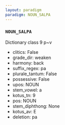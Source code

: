 ```yaml
---
layout: paradigm
paradigm: NOUN_SALPA
---
```

### ` NOUN_SALPA `

Dictionary class 9 p~v
* clitics: False
* grade_dir: weaken
* harmony: back
* suffix_regex: pa
* plurale_tantum: False
* possessive: False
* upos: NOUN
* stem_vowel: a
* kotus_tn: 9
* pos: NOUN
* stem_diphthong: None
* kotus_av: E
* deletion: pa

